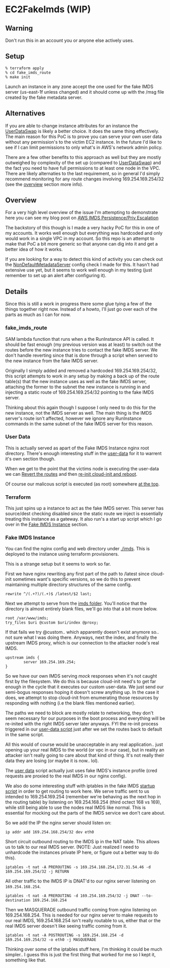 # EC2FakeImds (WIP)

## Warning
Don't run this in an account you or anyone else actively uses.

## Setup

```
% terraform apply
% cd fake_imds_route
% make init
```

Launch an instance in any zone accept the one used for the fake IMDS server (us-east-1f unless changed) and it should come up with the /msg file created by the fake metadata server.

## Alternatives

If you are able to change instance attributes for an instance the  [UserDataSwap](https://github.com/RyanJarv/UserDataSwap) is likely a better choice. It does the same thing effectively. The main reason for this PoC is to prove you can serve your own user data without any permission's to the victim EC2 instance. In the future I'd like to see if I can limit permissions to only what's in AWS's network admin policy.

There are a few other benefits to this approach as well but they are mostly outweighed by complexity of the set up (compared to [UserDataSwap](https://github.com/RyanJarv/UserDataSwap)) and the fact you need to have full permissions to at least one node in the VPC. There are likely alternaties to the last requirement, so in general I'd simply recommend monitoring for any route changes involving 169.254.169.254/32 (see the [overview](#Overview) section more info).

## Overview

For a very high level overview of the issue I'm attempting to demonstrate here you can see my blog post on [AWS IMDS Persistence/Priv Escalation](https://blog.ryanjarv.sh/2020/10/19/imds-persistence.html)

The backstory of this though is I made a very hacky PoC for this in one of my accounts. It works well enough but everything was hardcoded and only would work in a single VPC in my account. So this repo is an attempt to make that PoC a bit more generic so that anyone can dig into it and get a better idea of how it works.

If you are looking for a way to detect this kind of activity you can check out the [NonDefaultMetadataServer](https://github.com/RyanJarv/awsconfig#nondefaultmetadataserverg) config check I made for this. It hasn't had extensive use yet, but it seems to work well enough in my testing (just remember to set up an alert after configuring it).

## Details

Since this is still a work in progress there some glue tying a few of the things together right now. Instead of a howto, I'll just go over each of the parts as much as I can for now.

### fake_imds_route

SAM lambda function that runs when a the RunInstance API is called. It should be fast enough (my previous version was at least) to switch out the routes before the new instance tries to contact the fake IMDS server. We don't handle reverting since that is done through a script when served to the new instance from the fake IMDS server.

Originally I simply added and removed a hardcoded 169.254.169.254/32, this script attempts to work in any setup by making a back up of the route table(s) that the new instance uses as well as the fake IMDS server, attaching the former to the subnet the new instance is running in and injecting a static route of 169.254.169.254/32 pointing to the fake IMDS server.

Thinking about this again though I suppose I only need to do this for the new instance, not the IMDS server as well. The main thing is the IMDS server's route isn't affected, however we ignore any RunInstance commands in the same subnet of the fake IMDS server for this reason.

### User Data

This is actually served as apart of the Fake IMDS Instance nginx root directory. There's enough interesting stuff in the [user-data](https://github.com/RyanJarv/EC2FakeImds/blob/main/files/imds/latest/user-data) for it to warrent it's own section though.

When we get to the point that the victims node is executing the user-data we can [Revert the routes](https://github.com/RyanJarv/EC2FakeImds/blob/main/files/imds/latest/user-data#L9) and then [re-init cloud-init and reboot](https://github.com/RyanJarv/EC2FakeImds/blob/main/files/imds/latest/user-data#L39).

Of course our malicous script is executed (as root) somewhere [at the top](https://github.com/RyanJarv/EC2FakeImds/blob/main/files/imds/latest/user-data#L4).


### Terraform

This just spins up a instance to act as the fake IMDS server. This server has source/dest checking disabled since the static route we inject is essentially treating this instance as a gateway. It also run's a start up script which I go over in the [Fake IMDS Instance](#Fake-IMDS-Instance) section.

### Fake IMDS Instance

You can find the nginx config and web directory under [./imds](https://github.com/RyanJarv/EC2FakeImds/tree/main/files/imds). This is deployed to the instance using terraform provisioners.

This is a strange setup but it seems to work so far.

First we have nginx rewriting any first part of the path to /latest since cloud-init sometimes want's specific versions, so we do this to prevent maintaining multiple directory structures of the same config.

```
rewrite ^/(.+?)/(.+)$ /latest/$2 last;
```

Next we attempt to serve from the [imds folder](https://github.com/RyanJarv/EC2FakeImds/tree/main/files/imds). You'll notice that the directory is almost entirely blank files, we'll go into that a bit more below.

```
root /var/www/imds;
try_files $uri @custom $uri/index @proxy;
```

If that fails we try @custom.. which apparently doesn't exist anymore so.. not sure what I was doing there. Anyways, next the index, and finally the upstream IMDS proxy, which is our connection to the attacker node's real IMDS.

```
upstream imds {
        server 169.254.169.254;
}
```

So we have our own IMDS serving *mock* responses when it's not caught first by the filesystem. We do this is because cloud-init need's to get far enough in the cycle that it executes our custom user-data. We just send our semi-bogus responses hoping it doesn't screw anything up. In the case it does, we attempt to stop cloud-init from enumerating those resources by responding with nothing (i.e the blank files mentioned earlier).

The paths we need to block are mostly relate to networking, they don't seem necessary for our purposes in the boot process and everything will be re-inited with the right IMDS server later anyways. FYI the re-init process triggered in our [user-data script](https://github.com/RyanJarv/EC2FakeImds/blob/main/files/imds/latest/user-data#L39) just after we set the routes back to default in the same script.

All this would of course would be unacceptable in any real application.. just opening up your real IMDS to the world (or vpc in our case), but in reality an attacker isn't really going to care about that kind of thing. It's not really their data they are losing (or maybe it is now.. lol).

The [user data](https://github.com/RyanJarv/EC2FakeImds/blob/main/files/imds/latest/user-data) script actually just uses fake IMDS's instance profile (cred requests are proxied to the real IMDS in our nginx config).

We also do some interesting stuff with iptables in the fake IMDS [startup script](https://github.com/RyanJarv/EC2FakeImds/blob/scripts/nginx-imds.conf) in order to get routing to work here. We serve traffic sent to us intended to 169.254.169.254 (remember we're behaving as the next hop in the routing table) by listening on 169.254.168.254 (third octect 168 vs 169), while still being able to use the nodes real IMDS like normal. This is essential for mocking out the parts of the IMDS service we don't care about.

So we add the IP the nginx server should listen on:
```
ip addr add 169.254.168.254/32 dev eth0
```

Short circuit outbound routing to the IMDS ip in the NAT table. This allows us to talk to our real IMDS server. (NOTE: Just realized I need to unhardcode the instances private IP here, or figure out a better way to do this).
```
iptables -t nat -A PREROUTING -s 169.254.168.254,172.31.54.46 -d 169.254.169.254/32 -j RETURN
```

All other traffic to the IMDS IP is DNAT'd to our nginx server listening on `169.254.168.254`.
```
iptables -t nat -A PREROUTING -d 169.254.169.254/32 -j DNAT --to-destination 169.254.168.254
```

Then we MASQUERADE outbound traffic coming from nginx listening on 169.254.168.254. This is needed for our nginx server to make requests to our real IMDS, 169.254.168.254 isn't really routable to us, either that or the real IMDS server doesn't like seeing traffic coming from it.
```
iptables -t nat -A POSTROUTING -s 169.254.168.254 -d 169.254.169.254/32 -o eth0 -j MASQUERADE
```

Thinking over some of the iptables stuff here, I'm thinking it could be much simpler.. I guess this is just the first thing that worked for me so I kept it, something like that.
 

